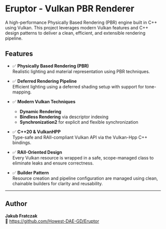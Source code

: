 # Eruptor - Vulkan PBR Renderer

A high-performance Physically Based Rendering (PBR) engine built in C++ using Vulkan. This project leverages modern Vulkan features and C++ design patterns to deliver a clean, efficient, and extensible rendering pipeline.

## Features

- ✅ **Physically Based Rendering (PBR)**  
  Realistic lighting and material representation using PBR techniques.

- ✅ **Deferred Rendering Pipeline**  
  Efficient lighting using a deferred shading setup with support for tone-mapping.

- ✅ **Modern Vulkan Techniques**
  
  - **Dynamic Rendering**
  - **Bindless Rendering** via descriptor indexing
  - **Synchronization2** for explicit and flexible synchronization

- ✅ **C++20 & VulkanHPP**  
  Type-safe and RAII-compliant Vulkan API via the Vulkan-Hpp C++ bindings.

- ✅ **RAII-Oriented Design**  
  Every Vulkan resource is wrapped in a safe, scope-managed class to eliminate leaks and ensure correctness.

- ✅ **Builder Pattern**  
  Resource creation and pipeline configuration are managed using clean, chainable builders for clarity and reusability.

---

## Author

**Jakub Fratczak**  
🔗 https://github.com/Howest-DAE-GD/Eruptor
